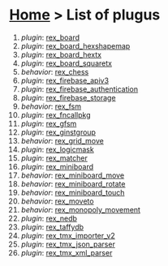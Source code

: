# [Home](index.html) > List of plugus

1. *plugin*: [rex_board](rex_board.html)
2. *plugin*: [rex_board_hexshapemap](rex_board_hexshapemap.html)
3. *plugin*: [rex_board_hextx](rex_board_hextx.html)
4. *plugin*: [rex_board_squaretx](rex_board_squaretx.html)
5. *behavior*: [rex_chess](rex_chess.html)
6. *plugin*: [rex_firebase_apiv3](rex_firebase_apiv3.html)
7. *plugin*: [rex_firebase_authentication](rex_firebase_authentication.html)
8. *plugin*: [rex_firebase_storage](rex_firebase_storage.html)
9. *behavior*: [rex_fsm](rex_fsm.html)
10. *plugin*: [rex_fncallpkg](rex_fncallpkg.html)
11. *plugin*: [rex_gfsm](rex_gfsm.html)
12. *plugin*: [rex_ginstgroup](rex_ginstgroup.html)
13. *behavior*: [rex_grid_move](rex_grid_move.html)
14. *plugin*: [rex_logicmask](rex_logicmask.html)
15. *plugin*: [rex_matcher](rex_matcher.html)
16. *plugin*: [rex_miniboard](rex_miniboard.html)
17. *behavior*: [rex_miniboard_move](rex_miniboard_move.html)
18. *behavior*: [rex_miniboard_rotate](rex_miniboard_rotate.html)
19. *behavior*: [rex_miniboard_touch](rex_miniboard_touch.html)
20. *behavior*: [rex_moveto](rex_moveto.html)
21. *behavior*: [rex_monopoly_movement](rex_monopoly_movement.html)
22. *plugin*: [rex_nedb](rex_nedb.html)
23. *plugin*: [rex_taffydb](rex_taffydb.html)
24. *plugin*: [rex_tmx_importer_v2](rex_tmx_importer_v2.html)
25. *plugin*: [rex_tmx_json_parser](rex_tmx_json_parser.html)
26. *plugin*: [rex_tmx_xml_parser](rex_tmx_xml_parser.html)

